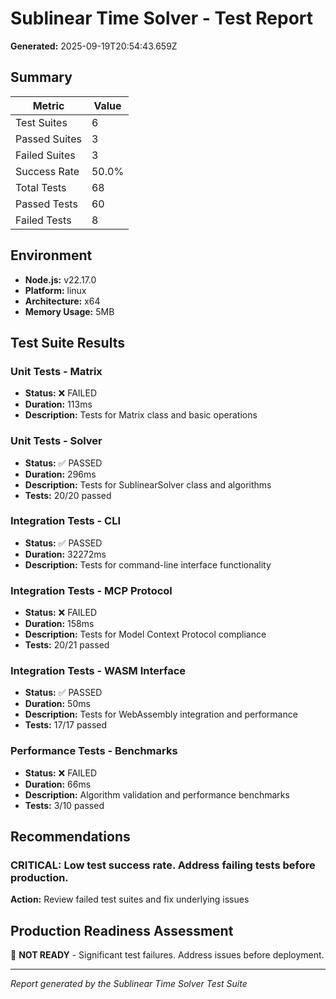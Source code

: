 # Sublinear Time Solver - Test Report

**Generated:** 2025-09-19T20:54:43.659Z

## Summary

| Metric | Value |
|--------|-------|
| Test Suites | 6 |
| Passed Suites | 3 |
| Failed Suites | 3 |
| Success Rate | 50.0% |
| Total Tests | 68 |
| Passed Tests | 60 |
| Failed Tests | 8 |

## Environment

- **Node.js:** v22.17.0
- **Platform:** linux
- **Architecture:** x64
- **Memory Usage:** 5MB

## Test Suite Results


### Unit Tests - Matrix

- **Status:** ❌ FAILED
- **Duration:** 113ms
- **Description:** Tests for Matrix class and basic operations



### Unit Tests - Solver

- **Status:** ✅ PASSED
- **Duration:** 296ms
- **Description:** Tests for SublinearSolver class and algorithms
- **Tests:** 20/20 passed


### Integration Tests - CLI

- **Status:** ✅ PASSED
- **Duration:** 32272ms
- **Description:** Tests for command-line interface functionality



### Integration Tests - MCP Protocol

- **Status:** ❌ FAILED
- **Duration:** 158ms
- **Description:** Tests for Model Context Protocol compliance
- **Tests:** 20/21 passed


### Integration Tests - WASM Interface

- **Status:** ✅ PASSED
- **Duration:** 50ms
- **Description:** Tests for WebAssembly integration and performance
- **Tests:** 17/17 passed


### Performance Tests - Benchmarks

- **Status:** ❌ FAILED
- **Duration:** 66ms
- **Description:** Algorithm validation and performance benchmarks
- **Tests:** 3/10 passed



## Recommendations


### CRITICAL: Low test success rate. Address failing tests before production.

**Action:** Review failed test suites and fix underlying issues


## Production Readiness Assessment

🔴 **NOT READY** - Significant test failures. Address issues before deployment.

---

*Report generated by the Sublinear Time Solver Test Suite*
